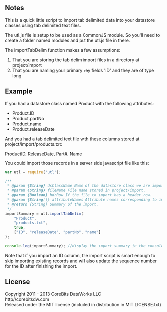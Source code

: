 ## Notes

This is a quick little script to import tab delimited data into your datastore classes using tab delimited text files.

The utl.js file is setup to be used as a CommonJS module.  So you'll need to create a folder named modules and put the utl.js file in there.

The importTabDelim function makes a few assumptions:

1. That you are storing the tab delim import files in a directory at project/import
2. That you are naming your primary key fields 'ID' and they are of type long

## Example

If you had a datastore class named Product with the following attributes:

* Product.ID
* Product.partNo
* Product.name
* Product.releaseDate

And you had a tab delimited text file with these columns stored at project/import/products.txt:

ProductID, ReleaseDate, Part#, Name

You could import those records in a server side javascript file like this:

```javascript
var utl = require('utl');

/**
 * @param {String} dsClassName Name of the datastore class we are importing data into.
 * @param {String} fileName File name stored in project/import.
 * @param {Boolean} hdrRow If the file to import has a header row.
 * @param {String[]} attributeNames Attribute names corresponding to import file columns.
 * @return {String} Summary of the import.
 */
importSummary = utl.importTabDelim(
    "Product",
    "products.txt",
    true,
    ["ID", "releaseDate", "partNo", "name"]
);

console.log(importSummary); //display the import summary in the console
```

Note that if you import an ID column, the import script is smart enough to skip importing existing records and will also update the sequence number for the ID after finishing the import.

## License

Copyright 2011 - 2013 CoreBits DataWorks LLC  
http//corebitsdw.com  
Released under the MIT license (included in distribution in MIT LICENSE.txt)  


